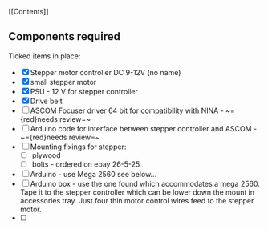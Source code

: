 [[Contents]]
## Components required

Ticked items in place:

- [x] Stepper motor controller DC 9-12V (no name)
- [x] small stepper motor
- [x] PSU - 12 V for stepper controller
- [x] Drive belt
- [ ] ASCOM Focuser driver 64 bit for compatibility with NINA - ~={red}needs review=~
- [ ] Arduino code for interface between stepper controller and ASCOM - ~={red}needs review=~
- [ ] Mounting fixings for stepper:
	- [ ] plywood 
	- [ ] bolts - ordered on ebay 26-5-25
- [ ] Arduino - use Mega 2560 see below...
- [ ] Arduino box - use the one found which accommodates a mega 2560. Tape it to the stepper controller which can be lower down the mount in accessories tray. Just four thin motor control wires feed to the stepper motor.
- [ ] 
